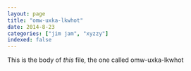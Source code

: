 ```yaml
---
layout: page
title: "omw-uxka-lkwhot"
date: 2014-8-23
categories: ["jim jam", "xyzzy"]
indexed: false
---
```

This is the body of _this_ file, the one called omw-uxka-lkwhot
